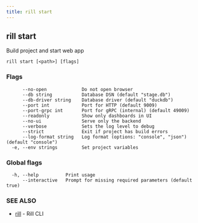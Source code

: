 ```yaml
---
title: rill start
---
```

## rill start

Build project and start web app

```
rill start [<path>] [flags]
```

### Flags

```
      --no-open             Do not open browser
      --db string           Database DSN (default "stage.db")
      --db-driver string    Database driver (default "duckdb")
      --port int            Port for HTTP (default 9009)
      --port-grpc int       Port for gRPC (internal) (default 49009)
      --readonly            Show only dashboards in UI
      --no-ui               Serve only the backend
      --verbose             Sets the log level to debug
      --strict              Exit if project has build errors
      --log-format string   Log format (options: "console", "json") (default "console")
  -e, --env strings         Set project variables
```

### Global flags

```
  -h, --help          Print usage
      --interactive   Prompt for missing required parameters (default true)
```

### SEE ALSO

* [rill](cli.md)	 - Rill CLI

